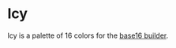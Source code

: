 # Icy

Icy is a palette of 16 colors for the [base16 builder](https://github.com/chriskempson/base16).
